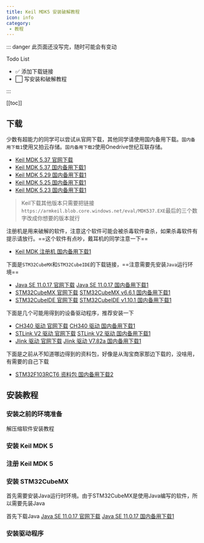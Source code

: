 ```yaml
---
title: Keil MDK5 安装破解教程
icon: info
category:
 - 教程
---
```


::: danger
此页面还没写完，随时可能会有变动

Todo List

- :white_check_mark: 添加下载链接
- :white_large_square: 写安装和破解教程

:::

[[toc]]

## 下载

少数有超能力的同学可以尝试从官网下载，其他同学请使用国内备用下载。`国内备用下载1`使用又拍云存储。`国内备用下载2`使用Onedrive世纪互联存储。

- [Keil MDK 5.37 官网下载](https://armkeil.blob.core.windows.net/eval/MDK537.EXE)
- [Keil MDK 5.37 国内备用下载1](https://nas.dustella.net/s/MBFW)
- [Keil MDK 5.29 国内备用下载1](https://nas.dustella.net/s/9Bi1)
- [Keil MDK 5.25 国内备用下载1](https://nas.dustella.net/s/8KUL)
- [Keil MDK 5.23 国内备用下载1](https://nas.dustella.net/s/p2sg)

> Keil下载其他版本只需要把链接`https://armkeil.blob.core.windows.net/eval/MDK537.EXE`最后的三个数字改成你想要的版本就行

注册机是用来破解的软件，注意这个软件可能会被杀毒软件查杀，如果杀毒软件有提示请放行。==这个软件有点吵，戴耳机的同学注意一下==

- [Keil MDK 注册机 国内备用下载1](https://nas.dustella.net/s/qlT3)

下面是`STM32CubeMX`和`STM32CubeIDE`的下载链接，==注意需要先安装`Java`运行环境==

- [Java SE 11.0.17 官网下载](https://www.oracle.com/cn/java/technologies/downloads/#java11-windows) [Java SE 11.0.17 国内备用下载1](https://nas.dustella.net/s/QghZ)
- [STM32CubeMX 官网下载](https://www.st.com/content/st_com/en/products/development-tools/software-development-tools/stm32-software-development-tools/stm32-configurators-and-code-generators/stm32cubemx.html#get-software) [STM32CubeMX v6.6.1 国内备用下载1](https://nas.dustella.net/s/brHg)
- [STM32CubeIDE 官网下载](https://www.st.com/content/st_com/en/products/development-tools/software-development-tools/stm32-software-development-tools/stm32-ides/stm32cubeide.html#overview) [STM32CubeIDE v1.10.1 国内备用下载1](https://nas.dustella.net/s/jgVSL)

下面是几个可能用得到的设备驱动程序，推荐安装一下

- [CH340 驱动 官网下载](http://www.wch-ic.com/downloads/CH341SER_EXE.html) [CH340 驱动 国内备用下载1](https://nas.dustella.net/s/B8dIO)
- [STLink V2 驱动 官网下载](https://www.st.com/zh/development-tools/st-link-v2.html#tools-software) [STLink V2 驱动 国内备用下载1](https://nas.dustella.net/s/NMCe)
- [Jlink 驱动 官网下载](https://www.segger.com/downloads/jlink) [Jlink 驱动 V7.82a 国内备用下载1](https://nas.dustella.net/s/lNNc0)

下面是之前从不知道哪边得到的资料包，好像是从淘宝商家那边下载的，没啥用，有需要的自己下载

- [STM32F103RCT6 资料包 国内备用下载2](https://81.70.244.182/s/Lb3sq)

## 安装教程

### 安装之前的环境准备

解压缩软件安装教程

### 安装 Keil MDK 5

### 注册 Keil MDK 5

### 安装 STM32CubeMX

首先需要安装Java运行时环境。由于STM32CubeMX是使用Java编写的软件，所以需要先装Java

首先下载Java [Java SE 11.0.17 官网下载](https://www.oracle.com/cn/java/technologies/downloads/#java11-windows) [Java SE 11.0.17 国内备用下载1](https://nas.dustella.net/s/QghZ)

### 安装驱动程序

